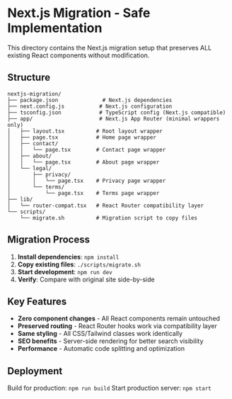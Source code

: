 # Next.js Migration - Safe Implementation

This directory contains the Next.js migration setup that preserves ALL existing React components without modification.

## Structure

```
nextjs-migration/
├── package.json              # Next.js dependencies
├── next.config.js           # Next.js configuration
├── tsconfig.json            # TypeScript config (Next.js compatible)
├── app/                     # Next.js App Router (minimal wrappers only)
│   ├── layout.tsx          # Root layout wrapper
│   ├── page.tsx            # Home page wrapper
│   ├── contact/
│   │   └── page.tsx        # Contact page wrapper
│   ├── about/
│   │   └── page.tsx        # About page wrapper
│   └── legal/
│       ├── privacy/
│       │   └── page.tsx    # Privacy page wrapper
│       └── terms/
│           └── page.tsx    # Terms page wrapper
├── lib/
│   └── router-compat.tsx   # React Router compatibility layer
└── scripts/
    └── migrate.sh          # Migration script to copy files
```

## Migration Process

1. **Install dependencies**: `npm install`
2. **Copy existing files**: `./scripts/migrate.sh`
3. **Start development**: `npm run dev`
4. **Verify**: Compare with original site side-by-side

## Key Features

- **Zero component changes** - All React components remain untouched
- **Preserved routing** - React Router hooks work via compatibility layer
- **Same styling** - All CSS/Tailwind classes work identically
- **SEO benefits** - Server-side rendering for better search visibility
- **Performance** - Automatic code splitting and optimization

## Deployment

Build for production: `npm run build`
Start production server: `npm start`